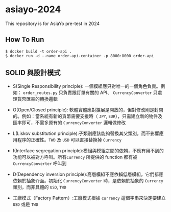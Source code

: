 # asiayo-2024
 
This repository is for AsiaYo pre-test in 2024

## How To Run

```
$ docker build -t order-api .
$ docker run -d --name order-api-container -p 8000:8000 order-api
```

## SOLID 與設計模式
- S(Single Responsibility principle): 一個模組應只對唯一的一個角色負責。例如： `order_routes.py` 只負責跟訂單有關的 API、 `CurrencyConverter` 只處理貨幣匯率的轉換邏輯
- O(Open/Closed principle): 軟體實體應對擴展是開放的，但對修改則是封閉的。例如：當系統有新的貨幣需要支援時（ `JPY`, `EUR`），只需建立新的物件及匯率即可，不需多原有的 `CurrencyConverter` 邏輯做修改
- L(Liskov substitution principle):子類別應該能夠替換其父類別，而不影響應用程序的正確性。`TWD` 及 `USD` 可以直接替換掉 `Currency`
- I(Interface segregation principle):模組與模組之間的依賴，不應有用不到的功能可以被對方呼叫。所有`Currency` 所提供的 function 都有被 `CurrencyConverter` 呼叫到
- D(Dependency inversion principle):高層模組不應依賴低層模組，它們都應依賴於抽象介面。初始化 `CurrencyConverter` 時，是依賴於抽象的 `Currency` 類別，而非具體的 `USD`, `TWD`

- 工廠模式（Factory Pattern）:工廠模式根據 `currency` 這個字串來決定要建立 `USD` 或是 `TWD`